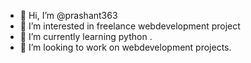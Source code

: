 - 👋 Hi, I’m @prashant363
- 👀 I’m interested in freelance webdevelopment project
- 🌱 I’m currently learning python .
- 💞️ I’m looking to work on webdevelopment projects.

<!---
prashant363/prashant363 is a ✨ special ✨ repository because its `README.md` (this file) appears on your GitHub profile.
You can click the Preview link to take a look at your changes.
--->
